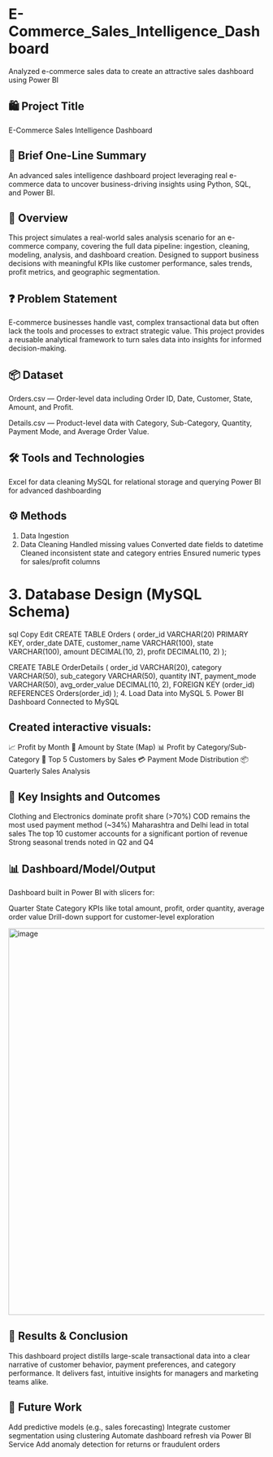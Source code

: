 # E-Commerce_Sales_Intelligence_Dashboard
 Analyzed e-commerce sales data to create an attractive sales dashboard using Power BI

## 🛍 Project Title
E-Commerce Sales Intelligence Dashboard

## 📌 Brief One-Line Summary
An advanced sales intelligence dashboard project leveraging real e-commerce data to uncover business-driving insights using Python, SQL, and Power BI.

## 🧠 Overview
This project simulates a real-world sales analysis scenario for an e-commerce company, covering the full data pipeline: ingestion, cleaning, modeling, analysis, and dashboard creation. Designed to support business decisions with meaningful KPIs like customer performance, sales trends, profit metrics, and geographic segmentation.

## ❓ Problem Statement
E-commerce businesses handle vast, complex transactional data but often lack the tools and processes to extract strategic value. This project provides a reusable analytical framework to turn sales data into insights for informed decision-making.

## 📦 Dataset
Orders.csv — Order-level data including Order ID, Date, Customer, State, Amount, and Profit.

Details.csv — Product-level data with Category, Sub-Category, Quantity, Payment Mode, and Average Order Value.

## 🛠 Tools and Technologies
Excel for data cleaning
MySQL for relational storage and querying
Power BI for advanced dashboarding

## ⚙️ Methods
1. Data Ingestion
2. Data Cleaning
Handled missing values
Converted date fields to datetime
Cleaned inconsistent state and category entries
Ensured numeric types for sales/profit columns
# 3. Database Design (MySQL Schema)
sql
Copy
Edit
CREATE TABLE Orders (
    order_id VARCHAR(20) PRIMARY KEY,
    order_date DATE,
    customer_name VARCHAR(100),
    state VARCHAR(100),
    amount DECIMAL(10, 2),
    profit DECIMAL(10, 2)
);

CREATE TABLE OrderDetails (
    order_id VARCHAR(20),
    category VARCHAR(50),
    sub_category VARCHAR(50),
    quantity INT,
    payment_mode VARCHAR(50),
    avg_order_value DECIMAL(10, 2),
    FOREIGN KEY (order_id) REFERENCES Orders(order_id)
);
4. Load Data into MySQL
5. Power BI Dashboard
Connected to MySQL

## Created interactive visuals:

📈 Profit by Month
📍 Amount by State (Map)
📊 Profit by Category/Sub-Category
🛒 Top 5 Customers by Sales
💳 Payment Mode Distribution
📦 Quarterly Sales Analysis

## 🔑 Key Insights and Outcomes
Clothing and Electronics dominate profit share (>70%)
COD remains the most used payment method (~34%)
Maharashtra and Delhi lead in total sales
The top 10 customer accounts for a significant portion of revenue
Strong seasonal trends noted in Q2 and Q4

## 📊 Dashboard/Model/Output
Dashboard built in Power BI with slicers for:

Quarter
State
Category
KPIs like total amount, profit, order quantity, average order value
Drill-down support for customer-level exploration

<img width="1341" height="761" alt="image" src="https://github.com/user-attachments/assets/58d7c2ac-a758-4ec4-b4b9-8551b3f41670" />


## 🧾 Results & Conclusion
This dashboard project distills large-scale transactional data into a clear narrative of customer behavior, payment preferences, and category performance. It delivers fast, intuitive insights for managers and marketing teams alike.




## 🔮 Future Work
Add predictive models (e.g., sales forecasting)
Integrate customer segmentation using clustering
Automate dashboard refresh via Power BI Service
Add anomaly detection for returns or fraudulent orders
